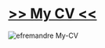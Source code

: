 # [>> My CV <<](https://efremandre.github.io/My-CV/)

![efremandre My-CV](https://user-images.githubusercontent.com/25119216/198508903-fceba906-7db5-417d-95e3-b4b710aad2f5.png)
